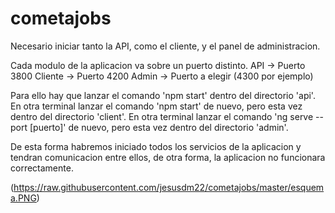 # cometajobs

Necesario iniciar tanto la API, como el cliente, y el panel de administracion.

Cada modulo de la aplicacion va sobre un puerto distinto.
API -> Puerto 3800
Cliente -> Puerto 4200
Admin -> Puerto a elegir (4300 por ejemplo)

Para ello hay que lanzar el comando 'npm start' dentro del directorio 'api'.
En otra terminal lanzar el comando 'npm start' de nuevo, pero esta vez dentro del directorio 'client'.
En otra terminal lanzar el comando 'ng serve --port [puerto]' de nuevo, pero esta vez dentro del directorio 'admin'.

De esta forma habremos iniciado todos los servicios de la aplicacion y tendran comunicacion entre ellos, de otra forma, la aplicacion no funcionara correctamente.


(https://raw.githubusercontent.com/jesusdm22/cometajobs/master/esquema.PNG)
